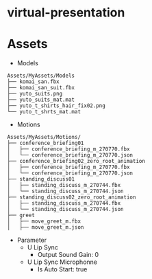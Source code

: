 # virtual-presentation

# Assets

- Models
```
Assets/MyAssets/Models
├── komai_san.fbx
├── komai_san_suit.fbx
├── yuto_suits.png
├── yuto_suits_mat.mat
├── yuto_t_shirts_hair_fix02.png
└── yuto_t_shrts_mat.mat
```

- Motions
```
Assets/MyAssets/Motions/
├── conference_briefing01
│   ├── conference_briefing_m_270770.fbx
│   └── conference_briefing_m_270770.json
├── conference_briefing02_zero_root_animation
│   ├── conference_briefing_m_270770.fbx
│   └── conference_briefing_m_270770.json
├── standing_discuss01
│   ├── standing_discuss_m_270744.fbx
│   └── standing_discuss_m_270744.json
├── standing_discuss02_zero_root_animation
│   ├── standing_discuss_m_270744.fbx
│   └── standing_discuss_m_270744.json
├── greet
│   ├── move_greet_m.fbx
│   ├── move_greet_m.json
```

- Parameter
  - U Lip Sync
    - Output Sound Gain: 0
  - U Lip Sync Microphonne
    - Is Auto Start: true

